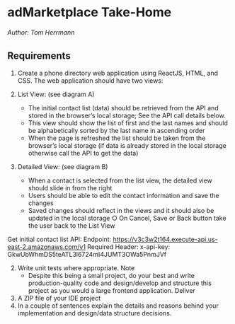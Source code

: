 # adMarketplace Take-Home

###### Author: Tom Herrmann

## Requirements

1. Create a phone directory web application using ReactJS, HTML, and CSS. The web application should
   have two views:
1. List View: (see diagram A)

   - The initial contact list (data) should be retrieved from the API and stored in the
     browser’s local storage; See the API call details below.
   - This view should show the list of first and the last names and should be alphabetically
     sorted by the last name in ascending order
   - When the page is refreshed the list should be taken from the browser’s local storage (if
     data is already stored in the local storage otherwise call the API to get the data)

1. Detailed View: (see diagram B)
   - When a contact is selected from the list view, the detailed view should slide in from the
     right
   - Users should be able to edit the contact information and save the changes
   - Saved changes should reflect in the views and it should also be updated in the local
     storage
     ○ On Cancel, Save or Back button take the user back to the List View

Get initial contact list API:
Endpoint: https://v3c3w2t164.execute-api.us-east-2.amazonaws.com/v1
Required Header:
x-api-key: GkwUbWhmDS5teATL3l6724mI4JUMT3OWa5PnmJVf

2. Write unit tests where appropriate.
   Note
   - Despite this being a small project, do your best and write production-quality code and
     design/develop and structure this project as you would a large frontend application.
     Deliver
1. A ZIP file of your IDE project
1. In a couple of sentences explain the details and reasons behind your implementation and design/data structure decisions.
